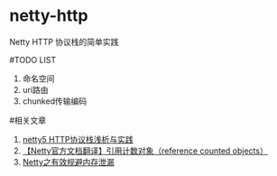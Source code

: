 # netty-http
Netty HTTP 协议栈的简单实践


#TODO LIST
1. 命名空间
2. uri路由
3. chunked传输编码


#相关文章
1. [netty5 HTTP协议栈浅析与实践](http://www.cnblogs.com/cyfonly/p/5616493.html)
2. [【Netty官方文档翻译】引用计数对象（reference counted objects）](http://damacheng009.iteye.com/blog/2013657)
3. [Netty之有效规避内存泄漏](http://m635674608.iteye.com/blog/2236834)
  
  

